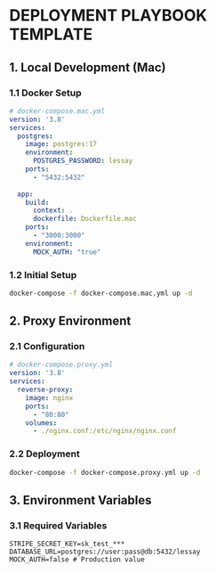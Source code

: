 # DEPLOYMENT PLAYBOOK TEMPLATE
<!-- Document Version: 1.1 -->
<!-- Last Updated: 2025-06-10 -->

## 1. Local Development (Mac)
### 1.1 Docker Setup
```yaml
# docker-compose.mac.yml
version: '3.8'
services:
  postgres:
    image: postgres:17
    environment:
      POSTGRES_PASSWORD: lessay
    ports:
      - "5432:5432"
  
  app:
    build:
      context: .
      dockerfile: Dockerfile.mac
    ports:
      - "3000:3000"
    environment:
      MOCK_AUTH: "true"
```

### 1.2 Initial Setup
```bash
docker-compose -f docker-compose.mac.yml up -d
```

## 2. Proxy Environment
### 2.1 Configuration
```yaml
# docker-compose.proxy.yml
version: '3.8'
services:
  reverse-proxy:
    image: nginx
    ports:
      - "80:80"
    volumes:
      - ./nginx.conf:/etc/nginx/nginx.conf
```

### 2.2 Deployment
```bash
docker-compose -f docker-compose.proxy.yml up -d
```

## 3. Environment Variables
### 3.1 Required Variables
```env
STRIPE_SECRET_KEY=sk_test_***
DATABASE_URL=postgres://user:pass@db:5432/lessay
MOCK_AUTH=false # Production value